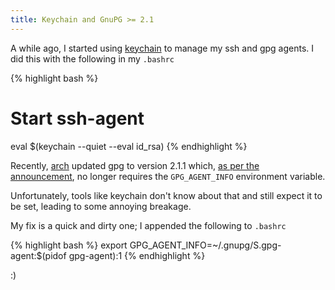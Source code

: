 ```yaml
---
title: Keychain and GnuPG >= 2.1
---
```


A while ago, I started using [keychain](http://www.funtoo.org/Keychain) to manage my ssh and gpg agents. I did this with the following in my `.bashrc`

{% highlight bash %}
# Start ssh-agent
eval $(keychain --quiet --eval id_rsa)
{% endhighlight %}

Recently, [arch](https://www.archlinux.org/) updated gpg to version 2.1.1 which, [as per the announcement](https://www.gnupg.org/faq/whats-new-in-2.1.html), no longer requires the `GPG_AGENT_INFO` environment variable.

Unfortunately, tools like keychain don't know about that and still expect it to be set, leading to some annoying breakage.

My fix is a quick and dirty one; I appended the following to `.bashrc`

{% highlight bash %}
export GPG_AGENT_INFO=~/.gnupg/S.gpg-agent:$(pidof gpg-agent):1
{% endhighlight %}

:)
